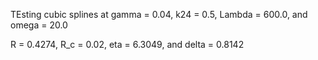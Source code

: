 TEsting cubic splines at gamma = 0.04, k24 = 0.5, Lambda = 600.0, and omega = 20.0

R = 0.4274, R_c = 0.02, eta = 6.3049, and delta = 0.8142